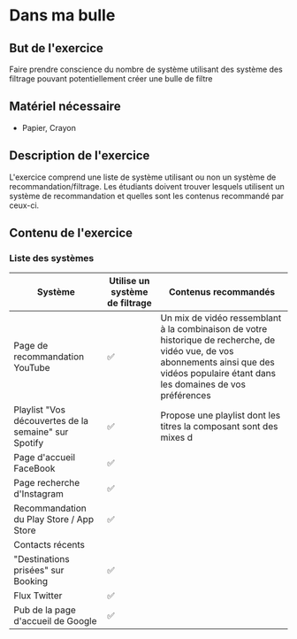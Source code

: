 
# Dans ma bulle

## But de l'exercice

Faire prendre conscience du nombre de système utilisant des système des filtrage pouvant potentiellement créer une bulle de filtre

## Matériel nécessaire

-   Papier, Crayon

## Description de l'exercice

L'exercice comprend une liste de système utilisant ou non un système de recommandation/filtrage. Les étudiants doivent trouver lesquels utilisent un système de recommandation et quelles sont les contenus recommandé par ceux-ci.

## Contenu de l'exercice
### Liste des systèmes
| Système | Utilise un système de filtrage | Contenus recommandés |
| ------- | ------------------------------ | ------------------- |
| Page de recommandation YouTube | ✅ | Un mix de vidéo ressemblant à la combinaison de votre historique de recherche, de vidéo vue, de vos abonnements ainsi que des vidéos populaire étant dans les domaines de vos préférences |
| Playlist "Vos découvertes de la semaine" sur Spotify | ✅ | Propose une playlist dont les titres la composant sont des mixes d |
| Page d'accueil FaceBook | ✅ | |
| Page recherche d'Instagram | ✅ | |
| Recommandation du Play Store / App Store | ✅ | |
| Contacts récents | | |
| "Destinations prisées" sur Booking | ✅ | |
| Flux Twitter | ✅ | |
| Pub de la page d'accueil de Google | ✅ | |

<!--stackedit_data:
eyJoaXN0b3J5IjpbMTU4NTA4ODk5MCwtNjgwOTUyNjYxLDE3MD
Q4ODIxOTldfQ==
-->
